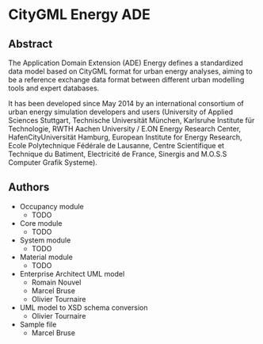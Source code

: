 CityGML Energy ADE
==================

Abstract
--------
The Application Domain Extension (ADE) Energy defines a standardized data model based on CityGML format for urban energy analyses, aiming to be a reference exchange data format between different urban modelling tools and expert databases.

It has been developed since May 2014 by an international consortium of urban energy simulation developers and users (University of Applied Sciences Stuttgart, Technische Universität München, Karlsruhe Institute für Technologie, RWTH Aachen University / E.ON Energy Research Center, HafenCityUniversität Hamburg, European Institute for Energy Research, Ecole Polytechnique Fédérale de Lausanne, Centre Scientifique et Technique du Batiment, Electricité de France, Sinergis and M.O.S.S Computer Grafik Systeme).

Authors
-------
* Occupancy module
	* TODO
* Core module
	* TODO
* System module
	* TODO
* Material module
	* TODO
* Enterprise Architect UML model
	* Romain Nouvel
	* Marcel Bruse
	* Olivier Tournaire
* UML model to XSD schema conversion
	* Olivier Tournaire
* Sample file
	* Marcel Bruse
